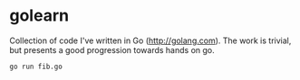 # golearn

Collection of code I've written in Go (http://golang.com). The work is trivial, but presents a good progression towards hands on go.

```
go run fib.go
```

